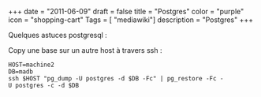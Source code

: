 +++
date = "2011-06-09"
draft = false
title = "Postgres"
color = "purple"
icon = "shopping-cart"
Tags = [ "mediawiki"]
description = "Postgres"
+++

Quelques astuces postgresql :

Copy une base sur un autre host à travers ssh :

    HOST=machine2
    DB=madb
    ssh $HOST "pg_dump -U postgres -d $DB -Fc" | pg_restore -Fc -U postgres -c -d $DB
